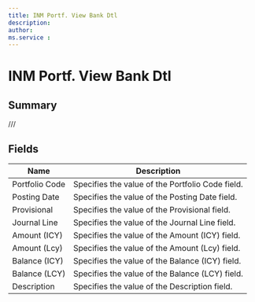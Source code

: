 ```yaml
---
title: INM Portf. View Bank Dtl
description: 
author: 
ms.service : 
---
```


# INM Portf. View Bank Dtl

## Summary

///

## Fields
<!-- You need to leave a space betwenn | your text and | -->

| Name | Description |
| ---- | ---- |
| Portfolio Code | Specifies the value of the Portfolio Code field. |
| Posting Date | Specifies the value of the Posting Date field. |
| Provisional | Specifies the value of the Provisional field. |
| Journal Line | Specifies the value of the Journal Line field. |
| Amount (ICY) | Specifies the value of the Amount (ICY) field. |
| Amount (Lcy) | Specifies the value of the Amount (Lcy) field. |
| Balance (ICY) | Specifies the value of the Balance (ICY) field. |
| Balance (LCY) | Specifies the value of the Balance (LCY) field. |
| Description | Specifies the value of the Description field. |
